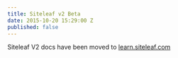 ```yaml
---
title: Siteleaf v2 Beta
date: 2015-10-20 15:29:00 Z
published: false
---
```


Siteleaf V2 docs have been moved to [learn.siteleaf.com](http://learn.siteleaf.com)
